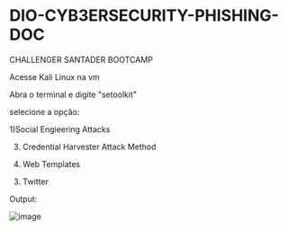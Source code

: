 # DIO-CYB3ERSECURITY-PHISHING-DOC
CHALLENGER SANTADER BOOTCAMP

Acesse Kali Linux na vm

Abra o terminal e digite "setoolkit"

selecione a opção:
 
1)Social Engieering Attacks

3) Credential Harvester Attack Method

1) Web Templates

3. Twitter

Output:

![image](https://github.com/user-attachments/assets/617f8308-a4a1-4a01-bcb8-e8698adb1dc0)


